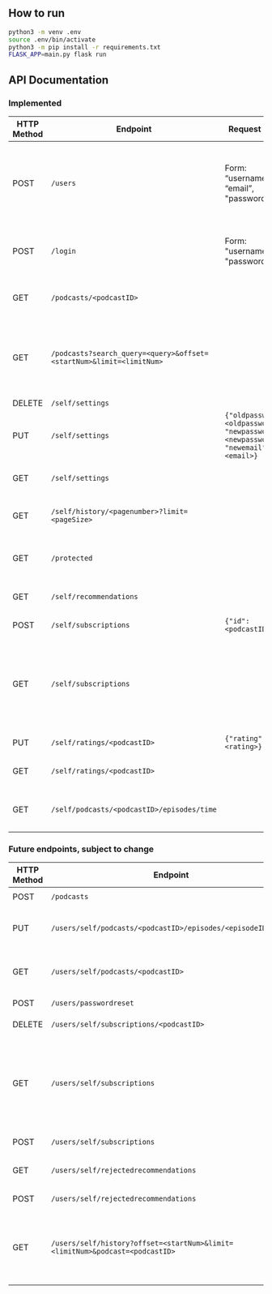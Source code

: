 ## How to run
```bash
python3 -m venv .env  
source .env/bin/activate
python3 -m pip install -r requirements.txt
FLASK_APP=main.py flask run
```

## API Documentation

### Implemented
| HTTP Method |  Endpoint                                                    | Request body                          | Response body, status | Action                  |
|-------------|--------------------------------------------------------------|---------------------------------------|---------------|-------------------------|
| POST        | `/users`                                                     | Form: “username”, “email”, "password” | `{“token: “”}`, 201<br>`{“error“ :  “Username already exists”}`, `{“error“ :  “Email already exists”}`, 409 | Sign up |
| POST        | `/login`                                                     | Form: "username", "password"          | `{“token: “”}`, 200<br>`{“error” : “Login Failed”}`, 401 | Login |
| GET         | `/podcasts/<podcastID>`                                      |                                       | `{"xml": xml text}`, 200<br>`{}`, 404<br>`{}`, 500 | Returns podcast details - RSS feed URL, rating |
| GET         | `/podcasts?search_query=<query>&offset=<startNum>&limit=<limitNum>`     |                 | `[{"subscribers": subscribers, "title": title, "author" : author, "description" : description, "pid": podcastID}]`, 200             | Search. Request `limitNum` results starting at result number `startNum` |  
| DELETE      | `/self/settings`                                                |                      |               | Delete account |
| PUT         | `/self/settings`                                       | `{"oldpassword": <oldpassword>, "newpassword": <newpassword>, "newemail":<email>}` | |                                                               Change password and/or email |  
| GET    | `/self/settings` | | {"email": email}, 200 | Return current settings ie email address
| GET        | `/self/history/<pagenumber>?limit=<pageSize>`                                  |                                       | {"history": [{xml, guid}]}, 200<br>`{“error“ :  “bad request”}`, 400 | Check user history |
| GET        | `/protected` | | 200 or 401 | Check if user token is valid - ie if user is logged in
| GET         | `/self/recommendations`                        |                       | | Get list of podcast recommendations |
| POST        | `/self/subscriptions`                                  | `{"id": <podcastID>}` | | Subscribe to a podcast |
| GET         | `/self/subscriptions`                                  |                       | | Get list of subscribed podcasts - IDs and maybe the actual podcast info as well, to save an RTT from follow up requests? |
| PUT         | `/self/ratings/<podcastID>`                    | `{"rating": <rating>}` |             | Update rating for podcast |
| GET         | `/self/ratings/<podcastID>` | | todo | Get user's current rating for a podcast
| GET         | `/self/podcasts/<podcastID>/episodes/time` |                      |    todo           | Return time progress in all episodes of the podcast |

### Future endpoints, subject to change
| HTTP Method |  Endpoint                                                    | Request body         | Response body | Action                  |
|-------------|--------------------------------------------------------------|----------------------|---------------|-------------------------|
| POST        | `/podcasts`                                                  | `{"rss": <rsslink>}` |               | Add a podcast   |
| PUT         | `/users/self/podcasts/<podcastID>/episodes/<episodeID>/time` | `{"time": <time>}`   |               | Update time progress in episode, and also listening history |
| GET         | `/users/self/podcasts/<podcastID>`                           |                      |               | Get user's podcast rating, whether subscribed |
| POST        | `/users/passwordreset`                                       | `{"email": <emailaddress>}` | |                                                         | DELETE      | `/self/subscriptions/<podcastID>`                      |                       | | Unsubscribe from a podcast |                    Request password reset |
| DELETE      | `/users/self/subscriptions/<podcastID>`                      |                       | | Unsubscribe from a podcast |
| GET         | `/users/self/subscriptions`                                  |                       | | Get list of subscribed podcasts - IDs and maybe the actual podcast info as well, to save an RTT from follow up requests? |
| POST        | `/users/self/subscriptions`                                  | `{"id": <podcastID>}` | | Subscribe to a podcast |
| GET         | `/users/self/rejectedrecommendations`                        |                       | | Get list of rejected podcast recommendations |
| POST        | `/users/self/rejectedrecommendations`                        | `{"id": <podcastID>}` | | Add rejected recommendation |
| GET         | `/users/self/history?offset=<startNum>&limit=<limitNum>&podcast=<podcastID>` |       | | Get listening history. With podcast set, returns listening history for a particular podcast. |
